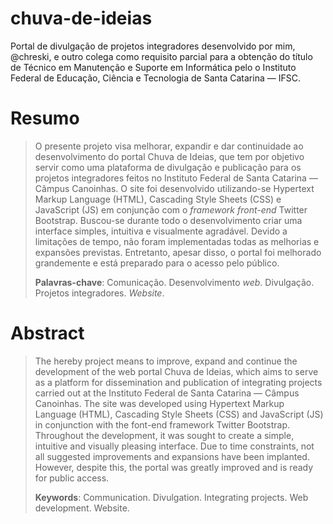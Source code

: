 # chuva-de-ideias
Portal de divulgação de projetos integradores desenvolvido por mim, @chreski, e outro colega como requisito parcial para a obtenção do título de Técnico em Manutenção e Suporte em Informática pelo o Instituto Federal de Educação, Ciência e Tecnologia de Santa Catarina — IFSC.

# Resumo
> O presente projeto visa melhorar, expandir e dar continuidade ao desenvolvimento do portal Chuva de Ideias, que tem por objetivo servir como uma plataforma de divulgação e publicação para os projetos integradores feitos no Instituto Federal de Santa Catarina — Câmpus Canoinhas. O site foi desenvolvido utilizando-se Hypertext Markup Language (HTML), Cascading Style Sheets (CSS) e JavaScript (JS) em conjunção com o *framework front-end* Twitter Bootstrap. Buscou-se durante todo o desenvolvimento criar uma interface simples, intuitiva e visualmente agradável. Devido a limitações de tempo, não foram implementadas todas as melhorias e expansões previstas. Entretanto, apesar disso, o portal foi melhorado grandemente e está preparado para o acesso pelo público.
>
> **Palavras-chave**: Comunicação. Desenvolvimento *web*. Divulgação. Projetos integradores. *Website*.

# Abstract
> The hereby project means to improve, expand and continue the development of the web portal Chuva de Ideias, which aims to serve as a platform for dissemination and publication of integrating projects carried out at the Instituto Federal de Santa Catarina — Câmpus Canoinhas. The site was developed using Hypertext Markup Language (HTML), Cascading Style Sheets (CSS) and JavaScript (JS) in conjunction with the font-end framework Twitter Bootstrap. Throughout the development, it was sought to create a simple, intuitive and visually pleasing interface. Due to time constraints, not all suggested improvements and expansions have been implanted. However, despite this, the portal was greatly improved and is ready for public access.
>
> **Keywords**: Communication. Divulgation. Integrating projects. Web development. Website.
